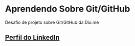 # Aprendendo Sobre Git/GitHub

Desafio de projeto sobre Git/GitHub da Dio.me

## [Perfil do Linkedln](https://www.linkedin.com/in/dayvidtp/)
